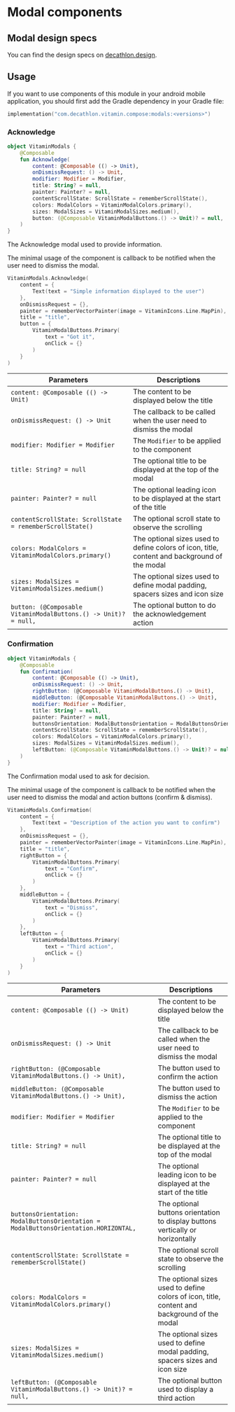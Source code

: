# Modal components

## Modal design specs

You can find the design specs on [decathlon.design](https://www.decathlon.design/).

## Usage

If you want to use components of this module in your android mobile application, you should
first add the Gradle dependency in your Gradle file:

```kotlin
implementation("com.decathlon.vitamin.compose:modals:<versions>")
```

### Acknowledge

```kotlin
object VitaminModals {
    @Composable
    fun Acknowledge(
        content: @Composable (() -> Unit),
        onDismissRequest: () -> Unit,
        modifier: Modifier = Modifier,
        title: String? = null,
        painter: Painter? = null,
        contentScrollState: ScrollState = rememberScrollState(),
        colors: ModalColors = VitaminModalColors.primary(),
        sizes: ModalSizes = VitaminModalSizes.medium(),
        button: (@Composable VitaminModalButtons.() -> Unit)? = null,
    )
}
```

The Acknowledge modal used to provide information.

The minimal usage of the component is callback to be notified when the user need to dismiss the modal.

```kotlin
VitaminModals.Acknowledge(
    content = {
        Text(text = "Simple information displayed to the user")
    },
    onDismissRequest = {},
    painter = rememberVectorPainter(image = VitaminIcons.Line.MapPin),
    title = "title",
    button = {
        VitaminModalButtons.Primary(
            text = "Got it",
            onClick = {}
        )
    }
)
```

Parameters | Descriptions
-- | --
`content: @Composable (() -> Unit)` | The content to be displayed below the title
`onDismissRequest: () -> Unit` | The callback to be called when the user need to dismiss the modal
`modifier: Modifier = Modifier` | The `Modifier` to be applied to the component
`title: String? = null` | The optional title to be displayed at the top of the modal
`painter: Painter? = null` | The optional leading icon to be displayed at the start of the title
`contentScrollState: ScrollState = rememberScrollState()` | The optional scroll state to observe the scrolling
`colors: ModalColors = VitaminModalColors.primary()` | The optional sizes used to define colors of icon, title, content and background of the modal
`sizes: ModalSizes = VitaminModalSizes.medium()` | The optional sizes used to define modal padding, spacers sizes and icon size
`button: (@Composable VitaminModalButtons.() -> Unit)? = null,` | The optional button to do the acknowledgement action

### Confirmation

```kotlin
object VitaminModals {
    @Composable
    fun Confirmation(
        content: @Composable (() -> Unit),
        onDismissRequest: () -> Unit,
        rightButton: (@Composable VitaminModalButtons.() -> Unit),
        middleButton: (@Composable VitaminModalButtons.() -> Unit),
        modifier: Modifier = Modifier,
        title: String? = null,
        painter: Painter? = null,
        buttonsOrientation: ModalButtonsOrientation = ModalButtonsOrientation.HORIZONTAL,
        contentScrollState: ScrollState = rememberScrollState(),
        colors: ModalColors = VitaminModalColors.primary(),
        sizes: ModalSizes = VitaminModalSizes.medium(),
        leftButton: (@Composable VitaminModalButtons.() -> Unit)? = null,
    )
}
```

The Confirmation modal used to ask for decision.

The minimal usage of the component is callback to be notified when the user need to dismiss the modal and action buttons (confirm & dismiss).

```kotlin
VitaminModals.Confirmation(
    content = {
        Text(text = "Description of the action you want to confirm")
    },
    onDismissRequest = {},
    painter = rememberVectorPainter(image = VitaminIcons.Line.MapPin),
    title = "title",
    rightButton = {
        VitaminModalButtons.Primary(
            text = "Confirm",
            onClick = {}
        )
    },
    middleButton = {
        VitaminModalButtons.Primary(
            text = "Dismiss",
            onClick = {}
        )
    },
    leftButton = {
        VitaminModalButtons.Primary(
            text = "Third action",
            onClick = {}
        )
    }
)
```

Parameters | Descriptions
-- | --
`content: @Composable (() -> Unit)` | The content to be displayed below the title
`onDismissRequest: () -> Unit` | The callback to be called when the user need to dismiss the modal
`rightButton: (@Composable VitaminModalButtons.() -> Unit),` | The button used to confirm the action
`middleButton: (@Composable VitaminModalButtons.() -> Unit),` | The button used to dismiss the action
`modifier: Modifier = Modifier` | The `Modifier` to be applied to the component
`title: String? = null` | The optional title to be displayed at the top of the modal
`painter: Painter? = null` | The optional leading icon to be displayed at the start of the title
`buttonsOrientation: ModalButtonsOrientation = ModalButtonsOrientation.HORIZONTAL,` | The optional buttons orientation to display buttons vertically or horizontally
`contentScrollState: ScrollState = rememberScrollState()` | The optional scroll state to observe the scrolling
`colors: ModalColors = VitaminModalColors.primary()` | The optional sizes used to define colors of icon, title, content and background of the modal
`sizes: ModalSizes = VitaminModalSizes.medium()` | The optional sizes used to define modal padding, spacers sizes and icon size
`leftButton: (@Composable VitaminModalButtons.() -> Unit)? = null,`| The optional button used to display a third action
